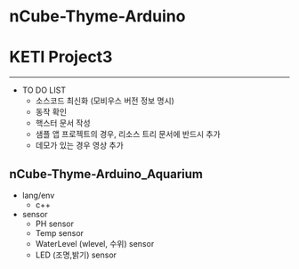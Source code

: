 # nCube-Thyme-Arduino
# KETI Project3
---
+ TO DO LIST
  + 소스코드 최신화 (모비우스 버전 정보 명시)
  + 동작 확인
  + 핵스터 문서 작성
  + 샘플 앱 프로젝트의 경우, 리소스 트리 문서에 반드시 추가
  + 데모가 있는 경우 영상 추가

## nCube-Thyme-Arduino_Aquarium
+ lang/env
  + c++
+ sensor
  + PH sensor
  + Temp sensor
  + WaterLevel (wlevel, 수위) sensor
  + LED (조명,밝기) sensor
